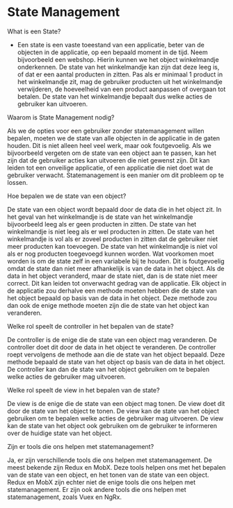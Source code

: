 # State Management

What is een State?

- Een state is een vaste toeestand van een applicatie, beter van de objecten in de applicatie, op een bepaald moment in de tijd. Neem bijvoorbeeld een webshop. Hierin kunnen we het object winkelmandje onderkennen. De state van het winkelmandje kan zijn dat deze leeg is, of dat er een aantal producten in zitten. Pas als er minimaal 1 product in het winkelmandje zit, mag de gebruiker producten uit het winkelmandje verwijderen, de hoeveelheid van een product aanpassen of overgaan tot betalen. De state van het winkelmandje bepaalt dus welke acties de gebruiker kan uitvoeren.

Waarom is State Management nodig?

Als we de opties voor een gebruiker zonder statemanagement willen bepalen, moeten we de state van alle objecten in de applicatie in de gaten houden. Dit is niet alleen heel veel werk, maar ook foutgevoelig. Als we bijvoorbeeld vergeten om de state van een object aan te passen, kan het zijn dat de gebruiker acties kan uitvoeren die niet gewenst zijn. Dit kan leiden tot een onveilige applicatie, of een applicatie die niet doet wat de gebruiker verwacht.
Statemanagement is een manier om dit probleem op te lossen.

Hoe bepalen we de state van een object?

De state van een object wordt bepaald door de data die in het object zit. In het geval van het winkelmandje is de state van het winkelmandje bijvoorbeeld leeg als er geen producten in zitten. De state van het winkelmandje is niet leeg als er wel producten in zitten. De state van het winkelmandje is vol als er zoveel producten in zitten dat de gebruiker niet meer producten kan toevoegen. De state van het winkelmandje is niet vol als er nog producten toegevoegd kunnen worden.
Wat voorkomen moet worden is om de state zelf in een variabele bij te houden. Dit is foutgevoelig omdat de state dan niet meer afhankelijk is van de data in het object. Als de data in het object veranderd, maar de state niet, dan is de state niet meer correct. Dit kan leiden tot onverwacht gedrag van de applicatie.
Elk object in de applicatie zou derhalve een methode moeten hebben die de state van het object bepaald op basis van de data in het object. Deze methode zou dan ook de enige methode moeten zijn die de state van het object kan veranderen.

Welke rol speelt de controller in het bepalen van de state?

De controller is de enige die de state van een object mag veranderen. De controller doet dit door de data in het object te veranderen. De controller roept vervolgens de methode aan die de state van het object bepaald. Deze methode bepaald de state van het object op basis van de data in het object. De controller kan dan de state van het object gebruiken om te bepalen welke acties de gebruiker mag uitvoeren.

Welke rol speelt de view in het bepalen van de state?

De view is de enige die de state van een object mag tonen. De view doet dit door de state van het object te tonen. De view kan de state van het object gebruiken om te bepalen welke acties de gebruiker mag uitvoeren. De view kan de state van het object ook gebruiken om de gebruiker te informeren over de huidige state van het object.

Zijn er tools die ons helpen met statemanagement?

Ja, er zijn verschillende tools die ons helpen met statemanagement. De meest bekende zijn Redux en MobX. Deze tools helpen ons met het bepalen van de state van een object, en het tonen van de state van een object. Redux en MobX zijn echter niet de enige tools die ons helpen met statemanagement. Er zijn ook andere tools die ons helpen met statemanagement, zoals Vuex en NgRx.

